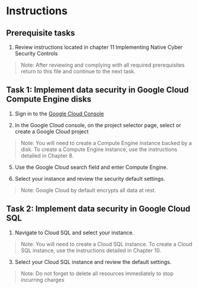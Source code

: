 # Instructions

## Prerequisite tasks

1. Review instructions located in chapter 11 Implementing Native Cyber Security Controls
> Note: After reviewing and complying with all required prerequisites return to this file and continue to the next task.

## Task 1: Implement data security in Google Cloud Compute Engine disks

1.	Sign in to the [Google Cloud Console](https://console.cloud.google.com/)

3.	In the Google Cloud console, on the project selector page, select or create a Google Cloud project

> Note: You will need to create a Compute Engine instance backed by a disk. To create a Compute Engine instance, use the instructions detailed in Chapter 8.

5.	Use the Google Cloud search field and enter Compute Engine.

7.	Select your instance and review the security default settings.

> Note: Google Cloud by default encrypts all data at rest.

## Task 2: Implement data security in Google Cloud SQL

1.	Navigate to Cloud SQL and select your instance.

> Note: You will need to create a Cloud SQL instance. To create a Cloud SQL instance, use the instructions detailed in Chapter 10.

3.	Select your Cloud SQL instance and review the default settings.

> Note: Do not forget to delete all resources immediately to stop incurring charges
